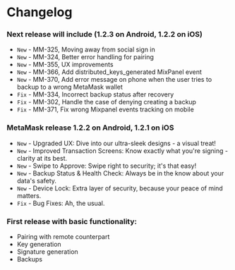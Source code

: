 # Changelog

### Next release will include (1.2.3 on Android, 1.2.2 on iOS)

- `New` - MM-325, Moving away from social sign in
- `New` - MM-324, Better error handling for pairing
- `New` - MM-355, UX improvements
- `New` - MM-366, Add distributed_keys_generated MixPanel event
- `New` - MM-370, Add error message on phone when the user tries to backup to a wrong MetaMask wallet
- `Fix` - MM-334, Incorrect backup status after recovery
- `Fix` - MM-302, Handle the case of denying creating a backup
- `Fix` - MM-371, Fix wrong Mixpanel events tracking on mobile

### MetaMask release 1.2.2 on Android, 1.2.1 on iOS

- `New` - Upgraded UX: Dive into our ultra-sleek designs - a visual treat!
- `New` - Improved Transaction Screens: Know exactly what you're signing - clarity at its best.
- `New` - Swipe to Approve: Swipe right to security; it's that easy!
- `New` - Backup Status & Health Check: Always be in the know about your data's safety.
- `New` - Device Lock: Extra layer of security, because your peace of mind matters.
- `Fix` - Bug Fixes: Ah, the usual.

### First release with basic functionality:

- Pairing with remote counterpart
- Key generation
- Signature generation
- Backups
